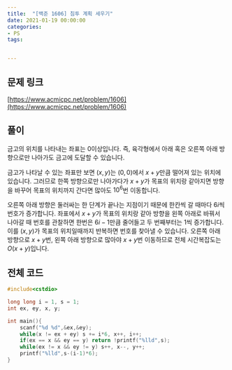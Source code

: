 ```yaml
---
title:  "[백준 1606] 침투 계획 세우기"
date: 2021-01-19 00:00:00
categories: 
- PS
tags:


---
```


## 문제 링크
[https://www.acmicpc.net/problem/1606](https://www.acmicpc.net/problem/1606)

## 풀이

금고의 위치를 나타내는 좌표는 0이상입니다. 즉, 육각형에서 아래 혹은 오른쪽 아래 방향으로만 나아가도 금고에 도달할 수 있습니다.

금고가 나타날 수 있는 좌표만 보면 $(x,y)$는 $(0,0)$에서 $x+y$만큼 떨어져 있는 위치에 있습니다. 그러므로 한쪽 방향으로만 나아가다가 $x+y$가 목표의 위치랑 같아지면 방향을 바꾸어 목표의 위치까지 간다면 많아도 $10^6$번 이동합니다.

오른쪽 아래 방향은 둘러싸는 한 단계가 끝나는 지점이기 때문에 한칸씩 갈 때마다 $6i$씩 번호가 증가합니다. 좌표에서 $x+y$가 목표의 위치랑 같아 방향을 왼쪽 아래로 바꿔서 나아갈 때 번호를 관찰하면 한번은 $6i-1$만큼 줄어들고 두 번째부터는 1씩 증가합니다. 이를 $(x, y)$가 목표의 위치일때까지 반복하면 번호를 찾아낼 수 있습니다. 오른쪽 아래 방향으로 $x+y$번, 왼쪽 아래 방향으로 많아야 $x+y$번 이동하므로 전체 시간복잡도는 $O(x+y)$입니다.

## 전체 코드

```cpp
#include<cstdio>

long long i = 1, s = 1;
int ex, ey, x, y;

int main(){
    scanf("%d %d",&ex,&ey);
    while(x != ex + ey) s += i*6, x++, i++;
    if(ex == x && ey == y) return !printf("%lld",s);
    while(ex != x && ey != y) s++, x--, y++;
    printf("%lld",s-(i-1)*6);
}
```
